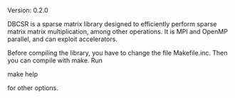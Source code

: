 
Version: 0.2.0

DBCSR is a sparse matrix library designed to efficiently perform sparse matrix
matrix multiplication, among other operations. It is MPI and OpenMP parallel,
and can exploit accelerators.

Before compiling the library, you have to change the file Makefile.inc.
Then you can compile with make.
Run

make help

for other options.
